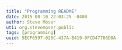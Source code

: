 ```yaml
---
title: "Programming README"
date: 2015-08-10 22:03:25 -0400
author: Steve Moser
uti: org.stevemoser.public
tags: [programming]
uuid: 5ECF6597-020C-437A-B419-0FCD47766D0A
---
```


